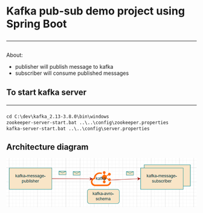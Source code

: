 # Kafka pub-sub demo project using Spring Boot <hr />

About:
- publisher will publish message to kafka
- subscriber will consume published messages

## To start kafka server <hr />
```shell
cd C:\dev\kafka_2.13-3.8.0\bin\windows
zookeeper-server-start.bat ..\..\config\zookeeper.properties
kafka-server-start.bat ..\..\config\server.properties
```

## Architecture diagram
![img.png](architecture-diagram.png)
